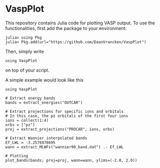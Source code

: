 # VaspPlot
This repository contains Julia code for plotting VASP output. To use the functionalities, first add the package to your environment:
```
julia> using Pkg
julia> Pkg.add(url="https://github.com/DaanVrancken/VaspPlot")
```
Then, simply write 
```
using VaspPlot
```
on top of your script.

A simple example would look like this
```
using VaspPlot

# Extract energy bands
bands = extract_energies("OUTCAR")

# Extract projections for specific ions and orbitals
# In this case, the pz orbitals of the first four ions
ions = collect(1:4)
orbs = ["pz"]
proj = extract_projections("PROCAR", ions, orbs)

# Extract Wannier interpolated bands
Ef_LWL = -3.2576978695
wann = extract_MLWFs("wannier90_band.dat") .- Ef_LWL

# Plotting
plot_bands(bands; proj=proj, wann=wann, ylims=(-2.0, 2.0))
```
